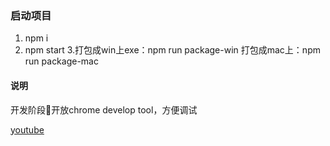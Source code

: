 ### 启动项目
1. npm i
2. npm start
3.打包成win上exe：npm run package-win
打包成mac上：npm run package-mac

#### 说明
开发阶段开放chrome develop tool，方便调试


[youtube](https://www.youtube.com/watch?v=kN1Czs0m1SU)